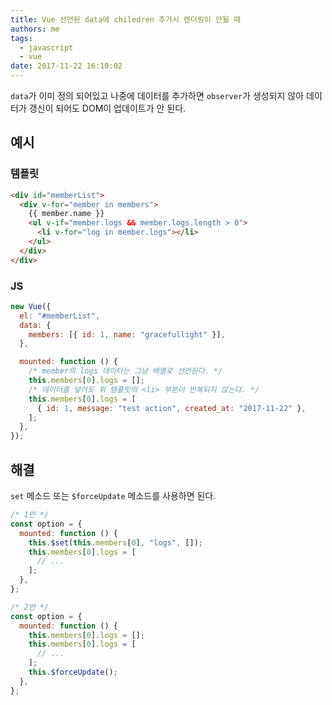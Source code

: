 ```yaml
---
title: Vue 선언된 data에 chiledren 추가시 렌더링이 안될 때
authors: me
tags:
  - javascript
  - vue
date: 2017-11-22 16:10:02
---
```


`data`가 이미 정의 되어있고 나중에 데이터를 추가하면 `observer`가 생성되지 않아 데이터가 갱신이 되어도 DOM이 업데이트가 안 된다.

## 예시

### 템플릿

```html
<div id="memberList">
  <div v-for="member in members">
    {{ member.name }}
    <ul v-if="member.logs && member.logs.length > 0">
      <li v-for="log in member.logs"></li>
    </ul>
  </div>
</div>
```

### JS

```js
new Vue({
  el: "#memberList",
  data: {
    members: [{ id: 1, name: "gracefullight" }],
  },

  mounted: function () {
    /* member의 logs 데이터는 그냥 배열로 선언된다. */
    this.members[0].logs = [];
    /* 데이터를 넣어도 위 템플릿의 <li> 부분이 반복되지 않는다. */
    this.members[0].logs = [
      { id: 1, message: "test action", created_at: "2017-11-22" },
    ];
  },
});
```

## 해결

`set` 메소드 또는 `$forceUpdate` 메소드를 사용하면 된다.

```js
/* 1안 */
const option = {
  mounted: function () {
    this.$set(this.members[0], "logs", []);
    this.members[0].logs = [
      // ...
    ];
  },
};
```

```js
/* 2안 */
const option = {
  mounted: function () {
    this.members[0].logs = [];
    this.members[0].logs = [
      // ...
    ];
    this.$forceUpdate();
  },
};
```
